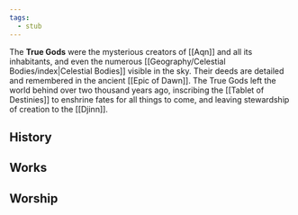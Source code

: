 ```yaml
---
tags:
  - stub
---
```

The **True Gods** were the mysterious creators of [[Aqn]] and all its inhabitants, and even the numerous [[Geography/Celestial Bodies/index|Celestial Bodies]] visible in the sky. Their deeds are detailed and remembered in the ancient [[Epic of Dawn]]. The True Gods left the world behind over two thousand years ago, inscribing the [[Tablet of Destinies]] to enshrine fates for all things to come, and leaving stewardship of creation to the [[Djinn]].

## History

## Works

## Worship